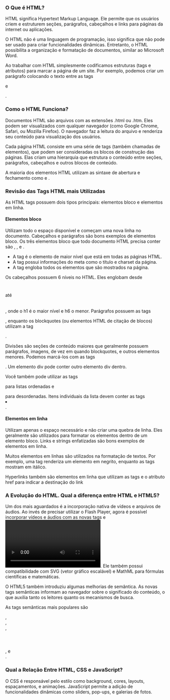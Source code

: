 ### O Que é HTML?

HTML significa Hypertext Markup Language. Ele permite que os usuários criem e estruturem seções, parágrafos, cabeçalhos e links para páginas da internet ou aplicações.

O HTML não é uma linguagem de programação, isso significa que não pode ser usado para criar funcionalidades dinâmicas. Entretanto, o HTML possibilita a organização e formatação de documentos, similar ao Microsoft Word.

Ao trabalhar com HTML simplesmente codificamos estruturas (tags e atributos) para marcar a página de um site. Por exemplo, podemos criar um parágrafo colocando o texto entre as tags **<p>** e **</p>**.

### Como o HTML Funciona?

Documentos HTML são arquivos com as extensões .html ou .htm. Eles podem ser visualizados com qualquer navegador (como Google Chrome, Safari, ou Mozilla Firefox). O navegador faz a leitura do arquivo e renderiza seu conteúdo para visualização dos usuários.

Cada página HTML consiste em uma série de tags (também chamadas de elementos), que podem ser consideradas os blocos de construção das páginas. Elas criam uma hierarquia que estrutura o conteúdo entre seções, parágrafos, cabeçalhos e outros blocos de conteúdo.

A maioria dos elementos HTML utilizam as sintaxe de abertura e fechamento como **<tag>** e **</tag>**.

### Revisão das Tags HTML mais Utilizadas

As HTML tags possuem dois tipos principais: elementos bloco e elementos em linha.

#### Elementos bloco 

Utilizam todo o espaço disponível e começam uma nova linha no documento. Cabeçalhos e parágrafos são bons exemplos de elementos bloco. Os três elementos bloco que todo documento HTML precisa conter são **<html>**, **<head>**, e **<body>**.

- A tag **<html></html>** é o elemento de maior nível que está em todas as páginas HTML.
- A tag **<head></head>** possui informações do meta como o título e charset da página.
- A tag **<body></body>** engloba todos os elementos que são mostrados na página.

Os cabeçalhos possuem 6 níveis no HTML. Eles englobam desde **<h1></h1>** até **<h6></h6>**, onde o h1 é o maior nível e h6 o menor. Parágrafos possuem as tags <p></p>, enquanto os blockquotes (ou elementos HTML de citação de blocos) utilizam a tag **<blockquote></blockquote>**.

Divisões são seções de conteúdo maiores que geralmente possuem parágrafos, imagens, de vez em quando blockquotes, e outros elementos menores. Podemos marcá-los com as tags **<div></div>**. Um elemento div pode conter outro elemento div dentro.

Você também pode utilizar as tags **<ol></ol>** para listas ordenadas e **<ul></ul>** para desordenadas. Itens individuais da lista devem conter as tags **<li></li>**. 

#### Elementos em linha 

Utilizam apenas o espaço necessário e não criar uma quebra de linha. Eles geralmente são utilizados para formatar os elementos dentro de um elemento bloco. Links e strings enfatizadas são bons exemplos de elementos em linha.

Muitos elementos em linhas são utilizados na formatação de textos. Por exemplo, uma tag **<strong></strong>** renderiza um elemento em negrito, enquanto as tags **<em></em>** mostram em itálico.

Hyperlinks também são elementos em linha que utilizam as tags **<a></a>** e o atributo href para indicar a destinação do link

### A Evolução do HTML. Qual a diferença entre HTML e HTML5?

Um dos mais aguardados é a incorporação nativa de vídeos e arquivos de áudios. Ao invés de precisar utilizar o Flash Player, agora é possível incorporar vídeos e áudios com as novas tags **<audio></audio>** e **<video></video>**. Ele também possui compatibilidade com SVG (vetor gráfico escalável) e MathML para fórmulas científicas e matemáticas.

O HTML5 também introduziu algumas melhorias de semântica. As novas tags semânticas informam ao navegador sobre o significado do conteúdo, o que auxilia tanto os leitores quanto os mecanismos de busca.

As tags semânticas mais populares são **<article></article>**, **<section></section>**, **<aside></aside>**, **<header></header>**, e **<footer></footer>**.

### Qual a Relação Entre HTML, CSS e JavaScript?

O CSS é responsável pelo estilo como background, cores, layouts, espaçamentos, e animações.
JavaScript permite a adição de funcionalidades dinâmicas como sliders, pop-ups, e galerias de fotos.